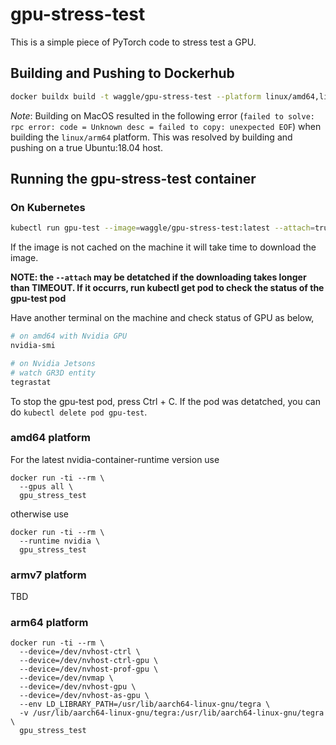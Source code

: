 # gpu-stress-test

This is a simple piece of PyTorch code to stress test a GPU.

## Building and Pushing to Dockerhub

```sh
docker buildx build -t waggle/gpu-stress-test --platform linux/amd64,linux/arm/v7,linux/arm64 --push .
```

*Note*: Building on MacOS resulted in the following error
(`failed to solve: rpc error: code = Unknown desc = failed to copy: unexpected EOF`) when
building the `linux/arm64` platform. This was resolved by building and pushing on
a true Ubuntu:18.04 host.

## Running the gpu-stress-test container

### On Kubernetes

```bash
kubectl run gpu-test --image=waggle/gpu-stress-test:latest --attach=true
```

If the image is not cached on the machine it will take time to download the image.

__NOTE: the `--attach` may be detatched if the downloading takes longer than TIMEOUT. If it occurrs, run kubectl get pod to check the status of the gpu-test pod__

Have another terminal on the machine and check status of GPU as below,

```bash
# on amd64 with Nvidia GPU
nvidia-smi

# on Nvidia Jetsons
# watch GR3D entity
tegrastat
```

To stop the gpu-test pod, press Ctrl + C. If the pod was detatched, you can do `kubectl delete pod gpu-test`.

### amd64 platform

For the latest nvidia-container-runtime version use

```
docker run -ti --rm \
  --gpus all \
  gpu_stress_test
```

otherwise use

```
docker run -ti --rm \
  --runtime nvidia \
  gpu_stress_test
```

### armv7 platform

TBD

### arm64 platform

```
docker run -ti --rm \
  --device=/dev/nvhost-ctrl \
  --device=/dev/nvhost-ctrl-gpu \
  --device=/dev/nvhost-prof-gpu \
  --device=/dev/nvmap \
  --device=/dev/nvhost-gpu \
  --device=/dev/nvhost-as-gpu \
  --env LD_LIBRARY_PATH=/usr/lib/aarch64-linux-gnu/tegra \
  -v /usr/lib/aarch64-linux-gnu/tegra:/usr/lib/aarch64-linux-gnu/tegra \
  gpu_stress_test
```

